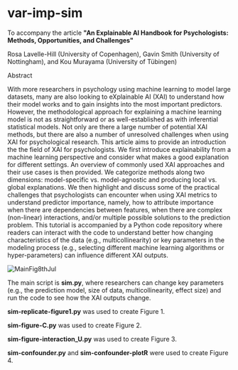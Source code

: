# var-imp-sim
To accompany the article **"An Explainable AI Handbook for Psychologists: Methods, Opportunities, and Challenges"**

Rosa Lavelle-Hill (University of Copenhagen), Gavin Smith (University of Nottingham), and Kou Murayama (University of Tübingen)

Abstract

With more researchers in psychology using machine learning to model large datasets, many are also looking to eXplainable AI (XAI) to understand how their model works and to gain insights into the most important predictors. However, the methodological approach for explaining a machine learning model is not as straightforward or as well-established as with inferential statistical models. Not only are there a large number of potential XAI methods, but there are also a number of unresolved challenges when using XAI for psychological research. This article aims to provide an introduction the the field of XAI for psychologists. We first introduce explainability from a machine learning perspective and consider what makes a good explanation for different settings. An overview of commonly used XAI approaches and their use cases is then provided. We categorize methods along two dimensions: model-specific vs. model-agnostic and producing local vs. global explanations. We then highlight and discuss some of the practical challenges that psychologists can encounter when using XAI metrics to understand predictor importance, namely, how to attribute importance when there are dependencies between features, when there are complex (non-linear) interactions, and/or multiple possible solutions to the prediction problem. This tutorial is accompanied by a Python code repository where readers can interact with the code to understand better how changing characteristics of the data (e.g., multicollinearity) or key parameters in the modeling process (e.g., selecting different machine learning algorithms or hyper-parameters) can influence different XAI outputs. 

![MainFig8thJul](https://github.com/Rosa-Lavelle-Hill/var-imp-sim/assets/51444424/1887e370-f876-472b-90cc-e280e75dd731)

The main script is **sim.py**, where researchers can change key parameters (e.g., the prediction model, size of data, multicollinearity, effect size) and run the code to see how the XAI outputs change.

**sim-replicate-figure1.py** was used to create Figure 1.

**sim-figure-C.py** was used to create Figure 2.

**sim-figure-interaction_U.py** was used to create Figure 3.

**sim-confounder.py** and **sim-confounder-plotR** were used to create Figure 4.
